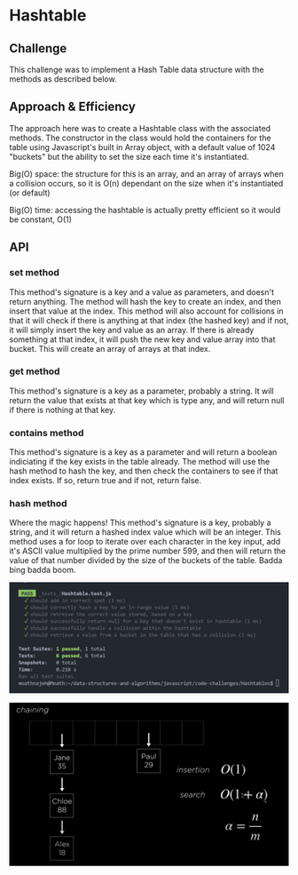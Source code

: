 # Hashtable

## Challenge
This challenge was to implement a Hash Table data structure with the methods as described below.

## Approach & Efficiency
The approach here was to create a Hashtable class with the associated methods. The constructor in the class would hold the containers for the table using Javascript's built in Array object, with a default value of 1024 "buckets" but the ability to set the size each time it's instantiated.

Big(O) space: the structure for this is an array, and an array of arrays when a collision occurs, so it is O(n) dependant on the size when it's instantiated (or default)

Big(O) time: accessing the hashtable is actually pretty efficient so it would be constant, O(1)

## API
### set method
This method's signature is a key and a value as parameters, and doesn't return anything. The method will hash the key to create an index, and then insert that value at the index. This method will also account for collisions in that it will check if there is anything at that index (the hashed key) and if not, it will simply insert the key and value as an array. If there is already something at that index, it will push the new key and value array into that bucket. This will create an array of arrays at that index.

### get method
This method's signature is a key as a parameter, probably a string. It will return the value that exists at that key which is type any, and will return null if there is nothing at that key.

### contains method
This method's signature is a key as a parameter and will return a boolean indiciating if the key exists in the table already. The method will use the hash method to hash the key, and then check the containers to see if that index exists. If so, return true and if not, return false.

### hash method
Where the magic happens! This method's signature is a key, probably a string, and it will return a hashed index value which will be an integer. This method uses a for loop to iterate over each character in the key input, add it's ASCII value multiplied by the prime number 599, and then will return the value of that number divided by the size of the buckets of the table. Badda bing badda boom.

![](./assets/Ht_test.png)

![](./assets/chaining.png)